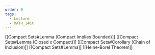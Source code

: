 ```yaml
---
order: 9
tags:
  - Lecture
  - MATH_140A
---
```


[[Compact Sets#Lemma (Compact Implies Bounded)]]
[[Compact Sets#Lemma (Closed x Compact)]]
[[Compact Sets#Corollary (Chain of Inclusion)]]
[[Compact Sets#Lemma]]
[[Heine-Borel Theorem]]
